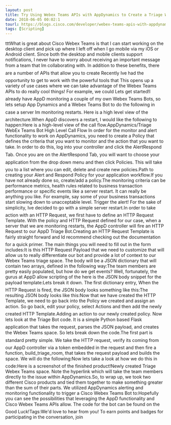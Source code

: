 ```yaml
---
layout: post
title: Try Using Webex Teams APIs with AppDynamics to Create a Triage Webex Teams Space
date: 2018-06-05 00:02:1
tourl: https://blogs.cisco.com/developer/webex-teams-apis-with-appdynamics-triage-space
tags: [Scripting]
---
```

tttWhat is great about Cisco Webex Teams is that I can start working on the desktop client and pick up where I left off when I go mobile via my iOS or Android client. Since both the desktop and mobile clients support notifications, I never have to worry about receiving an important message from a team that Im collaborating with. In addition to these benefits, there are a number of APIs that allow you to create Recently Ive had the opportunity to get to work with the powerful tools that This opens up a variety of use cases where we can take advantage of the Webex Teams APIs to do really cool things! For example, we could Lets get started!I already have AppD monitoring a couple of my own Webex Teams Bots, so lets setup App Dynamics and a Webex Teams Bot to do the following in case a server Im monitoring restarts. Here is a high level view of the architecture.When AppD discovers a restart, I would like the following to happen:Here is a high-level view of the call flow.AppDynamics/Triage WebEx Teams Bot High Level Call Flow In order for the monitor and alert functionality to work on AppDynamics, you need to create a Policy that defines the criteria that you want to monitor and the action that you want to take. In order to do this, log into your controller and click the AlertRespond Tab. Once you are on the AlertRespond Tab, you will want to choose your application from the drop down menu and then click Policies. This will take you to a list where you can edit, delete and create new policies.Path to creating your Alert and Respond Policy for your application workflow.If you have not already done so, create/add a policy.The monitoring criteria can be performance metrics, health rules related to business transaction performance or specific events like a server restart. It can really be anything you like. For example, say some of your business transactions start slowing down to unacceptable level. Trigger the alert! For the sake of simplicity, Ive decided to go with a simple server restart.In order to take action with an HTTP Request, we first have to define an HTTP Request Template. With the policy and HTTP Request defined for our case, when a server that we are monitoring restarts, the AppD controller will fire an HTTP Request to our AppD Triage Bot.Creating an HTTP Request Template is fairly straight forward and Id recommend checking out the documentation for a quick primer. The main things you will need to fill out in the form includes:It is this HTTP Request Payload that we need to customize that will allow us to really differentiate our bot and provide a lot of context to our Webex Teams triage space. The body will be a JSON dictionary that will contain two arrays, defined in the following way:The team members are pretty easily populated, but how do we get events? Well, fortunately, the gurus at AppD allow scripting of the here is the JSON body snippet for the payload template:Lets break it down. The first dictionary entry, When the HTTP Request is fired, the JSON body looks something like this:The resulting JSON body looks like this:Now that we have created the HTTP Template, we need to go back into the Policy we created and assign an action. So go back, edit your policy, select Actions and then add the newly created HTTP Template.Adding an action to our newly created policy. Now lets look at the Triage Bot code. It is a simple Python based Flask application that takes the request, parses the JSON payload, and creates the Webex Teams space. So lets break down the code.The first part is standard pretty simple. We take the HTTP request, verify its coming from our AppD controller via a token embedded in the request and then fire a function, build_triage_room, that takes the request payload and builds the space. We will do the following:Now lets take a look at how we do this in code:Here is a screenshot of the finished product!Newly created Triage Webex Teams space. Note the hyperlink which will take the team members directly to the issue within AppDynamics.So, to wrap up, we took two different Cisco products and tied them together to make something greater than the sum of their parts. We utilized AppDynamics alerting and monitoring functionality to trigger a Cisco Webex Teams Bot to:Hopefully you can see the possibilities that leveraging the AppD functionality and Cisco Webex Teams APIs allow. The code for the bot can be found on the Good Luck!Tags:We'd love to hear from you! To earn points and badges for participating in the conversation, join 